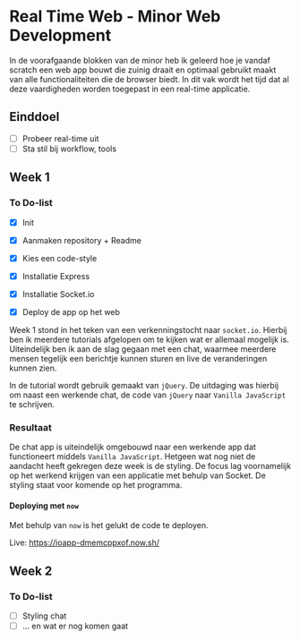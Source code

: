 # Real Time Web - Minor Web Development
In de voorafgaande blokken van de minor heb ik geleerd hoe je vandaf scratch een web app bouwt die zuinig draait en optimaal gebruikt maakt van alle functionaliteiten die de browser biedt. In dit vak wordt het tijd dat al deze vaardigheden worden toegepast in een real-time applicatie.

## Einddoel
- [ ] Probeer real-time uit
- [ ] Sta stil bij workflow, tools

## Week 1

### To Do-list
- [x] Init
- [x] Aanmaken repository + Readme
- [x] Kies een code-style
- [x] Installatie Express
- [x] Installatie Socket.io
- [x] Deploy de app op het web


Week 1 stond in het teken van een verkenningstocht naar `socket.io`. Hierbij ben ik meerdere tutorials afgelopen om te kijken wat er allemaal mogelijk is. Uiteindelijk ben ik aan de slag gegaan met een chat, waarmee meerdere mensen tegelijk een berichtje kunnen sturen en live de veranderingen kunnen zien.

In de tutorial wordt gebruik gemaakt van `jQuery`. De uitdaging was hierbij om naast een werkende chat, de code van `jQuery` naar `Vanilla JavaScript` te schrijven.

### Resultaat
De chat app is uiteindelijk omgebouwd naar een werkende app dat functioneert middels `Vanilla JavaScript`. Hetgeen wat nog niet de aandacht heeft gekregen deze week is de styling. De focus lag voornamelijk op het werkend krijgen van een applicatie met behulp van Socket. De styling staat voor komende op het programma.

#### Deploying met `now`
Met behulp van `now` is het gelukt de code te deployen.

Live: https://ioapp-dmemcppxof.now.sh/

## Week 2

### To Do-list
- [ ] Styling chat
- [ ] ... en wat er nog komen gaat
